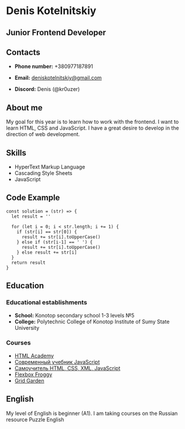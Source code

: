# Denis Kotelnitskiy
## Junior Frontend Developer
## Contacts
* **Phone number:** +380977187891

* **Email:** deniskotelnitskiy@gmail.com

* **Discord:** Denis (@kr0uzer)

## About me
My goal for this year is to learn how to work with the frontend. I want to learn HTML, CSS and JavaScript. I have a great desire to develop in the direction of web development.
## Skills
* HyperText Markup Language
* Cascading Style Sheets
* JavaScript
## Code Example
```
const solution = (str) => {
  let result = ''

  for (let i = 0; i < str.length; i += 1) {
    if (str[i] == str[0]) {
      result += str[i].toUpperCase()
    } else if (str[i-1] == ' ') {
      result += str[i].toUpperCase()
    } else result += str[i]
  }
  return result
}
```
## Education
### Educational establishments
* **School:** Konotop secondary school 1-3 levels №5
* **College:** Polytechnic College of Konotop Institute of Sumy State University
### Courses
* [HTML Academy](https://htmlacademy.ru)
* [Современный учебник JavaScript](https://learn.javascript.ru)
* [Самоучитель HTML, CSS, XML, JavaScript](https://msiter.ru)
* [Flexbox Froggy](https://flexboxfroggy.com/#ru)
* [Grid Garden](https://cssgridgarden.com/#ru)
## English
My level of English is beginner (A1). I am taking courses on the Russian resource Puzzle English
